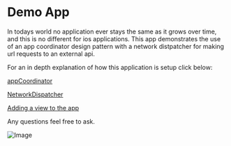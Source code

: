 # Demo App
In todays world no application ever stays the same as it grows over time, and this is no different for ios applications.
This app demonstrates the use of an app coordinator design pattern with a network distpatcher for making url requests to an external api.

For an in depth explanation of how this application is setup click below:

[appCoordinator](./README_inDepth.md)

[NetworkDispatcher](./README_inDepth_network.md)

[Adding a view to the app](./README_inDepth_addView.md)

Any questions feel free to ask.

![Image](https://s3-us-west-2.amazonaws.com/public-mcgrew/screenshot.png)
